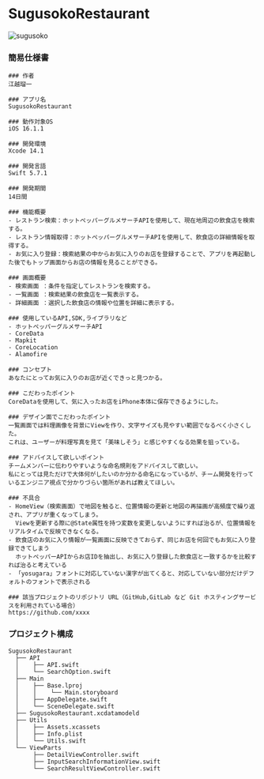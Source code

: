 # SugusokoRestaurant

![sugusoko](https://user-images.githubusercontent.com/117096416/202648905-eee04f96-1752-4610-aa14-53bf0bb039b3.gif)

### 簡易仕様書
    ### 作者
    江越瑠一

    ### アプリ名
    SugusokoRestaurant

    ### 動作対象OS
    iOS 16.1.1

    ### 開発環境
    Xcode 14.1

    ### 開発言語
    Swift 5.7.1

    ### 開発期間
    14日間

    ### 機能概要
    - レストラン検索：ホットペッパーグルメサーチAPIを使用して、現在地周辺の飲食店を検索する。
    - レストラン情報取得：ホットペッパーグルメサーチAPIを使用して、飲食店の詳細情報を取得する。
    - お気に入り登録：検索結果の中からお気に入りのお店を登録することで、アプリを再起動した後でもトップ画面からお店の情報を見ることができる。

    ### 画面概要
    - 検索画面 ：条件を指定してレストランを検索する。
    - 一覧画面 ：検索結果の飲食店を一覧表示する。
    - 詳細画面 ：選択した飲食店の情報や位置を詳細に表示する。

    ### 使用しているAPI,SDK,ライブラリなど
    - ホットペッパーグルメサーチAPI
    - CoreData
    - Mapkit
    - CoreLocation
    - Alamofire

    ### コンセプト
    あなたにとってお気に入りのお店が近くできっと見つかる。

    ### こだわったポイント
    CoreDataを使用して、気に入ったお店をiPhone本体に保存できるようにした。

    ### デザイン面でこだわったポイント
    一覧画面では料理画像を背景にViewを作り、文字サイズも見やすい範囲でなるべく小さくした。
    これは、ユーザーが料理写真を見て「美味しそう」と感じやすくなる効果を狙っている。

    ### アドバイスして欲しいポイント
    チームメンバーに伝わりやすいような命名規則をアドバイスして欲しい。
    私にとっては見ただけで大体何がしたいのか分かる命名になっているが、チーム開発を行っているエンジニア視点で分かりづらい箇所があれば教えてほしい。

    ### 不具合
    - HomeView（検索画面）で地図を触ると、位置情報の更新と地図の再描画が高頻度で繰り返され、アプリが重くなってしまう。
      Viewを更新する際に@State属性を持つ変数を変更しないようにすれば治るが、位置情報をリアルタイムで反映できなくなる。
    - 飲食店のお気に入り情報が一覧画面に反映できておらず、同じお店を何回でもお気に入り登録できてしまう
      ホットペッパーAPIからお店IDを抽出し、お気に入り登録した飲食店と一致するかを比較すれば治ると考えている
    - 「yosugara」フォントに対応していない漢字が出てくると、対応していない部分だけデフォルトのフォントで表示される

    ### 該当プロジェクトのリポジトリ URL（GitHub,GitLab など Git ホスティングサービスを利用されている場合）
    https://github.com/xxxx

### プロジェクト構成
    SugusokoRestaurant
      ├── API
      │    ├── API.swift
      │    └── SearchOption.swift
      ├── Main
      │    ├── Base.lproj
      │    │    └── Main.storyboard
      │    ├── AppDelegate.swift
      │    └── SceneDelegate.swift
      ├── SugusokoRestaurant.xcdatamodeld
      ├── Utils
      │    ├── Assets.xcassets
      │    ├── Info.plist
      │    └── Utils.swift
      └── ViewParts
           ├── DetailViewController.swift
           ├── InputSearchInformationView.swift
           └── SearchResultViewController.swift
